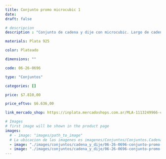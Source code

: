 ```yaml
---
title: Conjunto promo microcubic 1
date: 
draft: false

# descripcion
description : "Conjunto de cadena y dije con microcubic. Largo de cadena 40, 45 o 50 cm a elección"

materials: Plata 925

color: Plateado

dimensions: ""

code: 06-26-0696

type: "Conjuntos"

categories: []

price: $7.810,00

price_eftvo: $6.636,00

link_mercado_shop: https://inplata.mercadoshops.com.ar/MLA-1113249966-conjunto-cadena-y-dije-de-plata-promo-microcubic-1-_JM

# Images
# first image will be shown in the product page
images:
  # - image: "images/path_to_image"
  # La ubicacion de las imagenes es imagenes/Conjuntos/Conjuntos.Cadena y Dije/06-26-0696-conjunto-promo-microcubic-1
  - image: "./images/conjuntos/cadena_y_dije/06-26-0696-conjunto-promo-microcubic-1_a.jpg"
  - image: "./images/conjuntos/cadena_y_dije/06-26-0696-conjunto-promo-microcubic-1_b.jpg"
---
```

